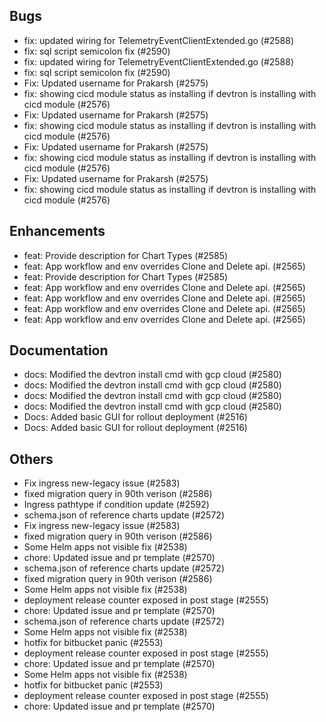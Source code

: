## Bugs
- fix: updated wiring for TelemetryEventClientExtended.go (#2588)
- fix: sql script semicolon fix (#2590)
- fix: updated wiring for TelemetryEventClientExtended.go (#2588)
- fix: sql script semicolon fix (#2590)
- Fix: Updated username for Prakarsh (#2575)
- fix: showing cicd module status as installing if devtron is installing with cicd module (#2576)
- Fix: Updated username for Prakarsh (#2575)
- fix: showing cicd module status as installing if devtron is installing with cicd module (#2576)
- Fix: Updated username for Prakarsh (#2575)
- fix: showing cicd module status as installing if devtron is installing with cicd module (#2576)
- Fix: Updated username for Prakarsh (#2575)
- fix: showing cicd module status as installing if devtron is installing with cicd module (#2576)
## Enhancements
- feat: Provide description for Chart Types (#2585)
- feat: App workflow and env overrides Clone and Delete api. (#2565)
- feat: Provide description for Chart Types (#2585)
- feat: App workflow and env overrides Clone and Delete api. (#2565)
- feat: App workflow and env overrides Clone and Delete api. (#2565)
- feat: App workflow and env overrides Clone and Delete api. (#2565)
- feat: App workflow and env overrides Clone and Delete api. (#2565)
## Documentation
- docs: Modified the devtron install cmd with gcp cloud (#2580)
- docs: Modified the devtron install cmd with gcp cloud (#2580)
- docs: Modified the devtron install cmd with gcp cloud (#2580)
- docs: Modified the devtron install cmd with gcp cloud (#2580)
- Docs: Added basic GUI for rollout deployment (#2516)
- Docs: Added basic GUI for rollout deployment (#2516)
## Others
- Fix ingress new-legacy issue (#2583)
- fixed migration query in 90th verison (#2586)
- Ingress pathtype if condition update (#2592)
- schema.json of reference charts update  (#2572)
- Fix ingress new-legacy issue (#2583)
- fixed migration query in 90th verison (#2586)
- Some Helm apps not visible fix (#2538)
- chore: Updated issue and pr template (#2570)
- schema.json of reference charts update  (#2572)
- fixed migration query in 90th verison (#2586)
- Some Helm apps not visible fix (#2538)
- deployment release counter exposed in post stage (#2555)
- chore: Updated issue and pr template (#2570)
- schema.json of reference charts update  (#2572)
- Some Helm apps not visible fix (#2538)
- hotfix for bitbucket panic  (#2553)
- deployment release counter exposed in post stage (#2555)
- chore: Updated issue and pr template (#2570)
- Some Helm apps not visible fix (#2538)
- hotfix for bitbucket panic  (#2553)
- deployment release counter exposed in post stage (#2555)
- chore: Updated issue and pr template (#2570)
